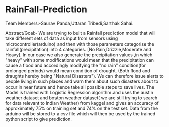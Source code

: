 # RainFall-Prediction

Team Members:-Saurav Panda,Uttaran Tribedi,Sarthak Sahai.

Abstract/Goal:-
         We are trying to built a Rainfall prediction model that will take different sets of data as  input from sensors using       microcontroller(arduino) and then with those parameters categorise the rainfall(precipitation) into 4 categories. [No Rain,Drizzle,Moderate and Heavy]. In our case we also generate the precipitation values ,in which "heavy" with some modifications would mean that the precipitation can cause a flood and  accordingly modifying the "no rain" condition(for prolonged periods) would mean condition of drought. (Both flood and draughts hereby being "Natural Disasters"). We can therefore issue alerts to people living in such places and warn them about such disasters about to occur in near future and hence take all possible steps to save lives.
      The Model is trained with Logistic Regression algorithm and uses the austin weather dataset and boston weather dataset( we are still trying to search for data relevant to Indian Weather) from kaggel and gives an accuracy of approximately 75% on training set and 74% on the test set. Data from the arduino will be stored to a csv file which will then be used by the trained python script to give prediction.
